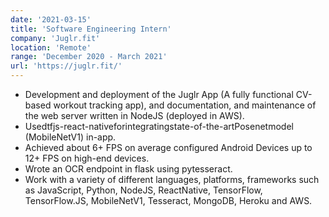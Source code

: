 ```yaml
---
date: '2021-03-15'
title: 'Software Engineering Intern'
company: 'Juglr.fit'
location: 'Remote'
range: 'December 2020 - March 2021'
url: 'https://juglr.fit/'
---
```


- Development and deployment of the Juglr App (A fully functional CV-based workout tracking app), and documentation, and maintenance of the web server written in NodeJS (deployed in AWS).
- Usedtfjs-react-nativeforintegratingstate-of-the-artPosenetmodel (MobileNetV1) in-app.
- Achieved about 6+ FPS on average configured Android Devices up to 12+ FPS on high-end devices.
- Wrote an OCR endpoint in flask using pytesseract.
- Work with a variety of different languages, platforms, frameworks such as JavaScript, Python, NodeJS, ReactNative, TensorFlow, TensorFlow.JS, MobileNetV1, Tesseract, MongoDB, Heroku and AWS.
